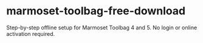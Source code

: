 # marmoset-toolbag-free-download
Step-by-step offline setup for Marmoset Toolbag 4 and 5. No login or online activation required.
